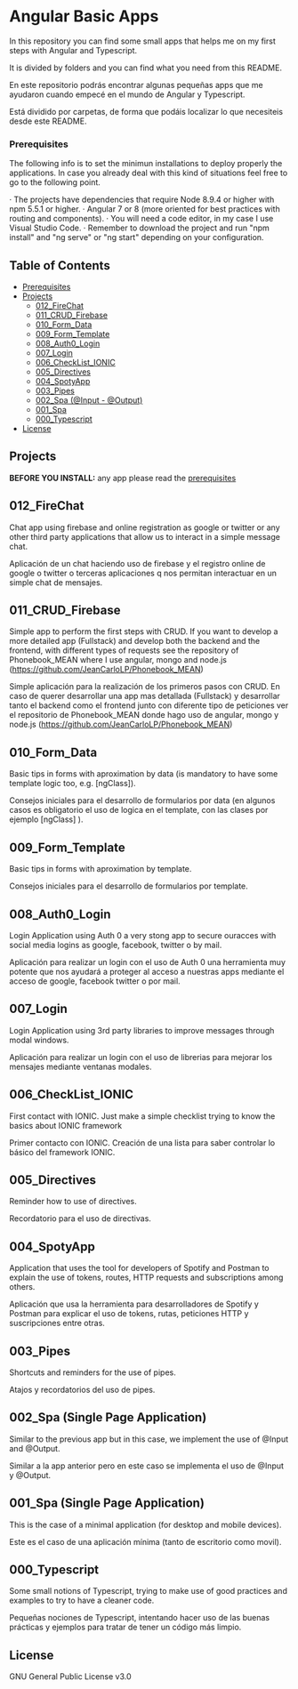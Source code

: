 # Angular Basic Apps

In this repository you can find some small apps that helps me on my first steps with Angular and Typescript.

It is divided by folders and you can find what you need from this README.

En este repositorio podrás encontrar algunas pequeñas apps que me ayudaron cuando empecé en el mundo de Angular y Typescript.

Está dividido por carpetas, de forma que podáis localizar lo que necesiteis desde este README.

### Prerequisites
The following info is to set the minimun installations to deploy properly the applications. In case you already deal with this kind of situations feel free to go to the following point.

· The projects have dependencies that require Node 8.9.4 or higher with npm 5.5.1 or higher.
· Angular 7 or 8 (more oriented for best practices with routing and components).
· You will need a code editor, in my case I use Visual Studio Code.
· Remember to download the project and run "npm install" and "ng serve" or "ng start" depending on your configuration.


## Table of Contents

* [Prerequisites](#prerequisites)
* [Projects](#projects)
    * [012_FireChat](#012_FireChat)
    * [011_CRUD_Firebase](#011_CRUD_Firebase)
    * [010_Form_Data](#010_Form_Data)
    * [009_Form_Template](#009_Form_Template)
    * [008_Auth0_Login](#008_Auth0_Login)
    * [007_Login](#007_Login)
    * [006_CheckList_IONIC](#006_CheckList_IONIC)
    * [005_Directives](#005_Directives)
    * [004_SpotyApp](#004_SpotyApp)
    * [003_Pipes](#003_Pipes)
    * [002_Spa (@Input - @Output)](#002_Spa)
    * [001_Spa](#001_Spa)
    * [000_Typescript](#000_Typescript)
* [License](#license)


## Projects
**BEFORE YOU INSTALL:** any app please read the [prerequisites](#prerequisites)

## 012_FireChat
Chat app using firebase and online registration as google or twitter or any other third party applications that allow us to interact in a simple message chat.

Aplicación de un chat haciendo uso de firebase y el registro online de google o twitter o terceras aplicaciones q nos permitan interactuar en un simple chat de mensajes.

## 011_CRUD_Firebase

Simple app to perform the first steps with CRUD. If you want to develop a more detailed app (Fullstack) and develop both the backend and the frontend, with different types of requests see the repository of Phonebook_MEAN where I use angular, mongo and node.js (https://github.com/JeanCarloLP/Phonebook_MEAN)

Simple aplicación para la realización de los primeros pasos con CRUD. En caso de querer desarrollar una app mas detallada (Fullstack) y desarrollar tanto el backend como el frontend junto con diferente tipo de peticiones ver el repositorio de Phonebook_MEAN donde hago uso de angular, mongo y node.js (https://github.com/JeanCarloLP/Phonebook_MEAN)

## 010_Form_Data

Basic tips in forms with aproximation by data (is mandatory to have some template logic too, e.g. [ngClass]).

Consejos iniciales para el desarrollo de formularios por data (en algunos casos es obligatorio el uso de logica en el template, con las clases por ejemplo [ngClass] ).

## 009_Form_Template

Basic tips in forms with aproximation by template.

Consejos iniciales para el desarrollo de formularios por template.

## 008_Auth0_Login

Login Application using Auth 0 a very stong app to secure ouracces with social media logins as google, facebook, twitter o by mail.

Aplicación para realizar un login con el uso de Auth 0 una herramienta muy potente que nos ayudará a proteger al acceso a nuestras apps mediante el acceso de google, facebook twitter o por mail.

## 007_Login

Login Application using 3rd party libraries to improve messages through modal windows.

Aplicación para realizar un login con el uso de librerias para mejorar los mensajes mediante ventanas modales.

## 006_CheckList_IONIC

First contact with IONIC. Just make a simple checklist trying to know the basics about IONIC framework

Primer contacto con IONIC. Creación de una lista para saber controlar lo básico del framework IONIC.

## 005_Directives

Reminder how to use of directives.

Recordatorio para el uso de directivas.

## 004_SpotyApp

Application that uses the tool for developers of Spotify and Postman to explain the use of tokens, routes, HTTP requests and subscriptions among others.

Aplicación que usa la herramienta para desarrolladores de Spotify y Postman para explicar el uso de tokens, rutas, peticiones HTTP y suscripciones entre otras.

## 003_Pipes

Shortcuts and reminders for the use of pipes.

Atajos y recordatorios del uso de pipes.

## 002_Spa (Single Page Application)

Similar to the previous app but in this case, we implement the use of @Input and @Output.

Similar a la app anterior pero en este caso se implementa el uso de @Input y @Output.

## 001_Spa (Single Page Application)

This is the case of a minimal application (for desktop and mobile devices).

Este es el caso de una aplicación mínima (tanto de escritorio como movil).

## 000_Typescript

Some small notions of Typescript, trying to make use of good practices and examples to try to have a cleaner code.

Pequeñas nociones de Typescript, intentando hacer uso de las buenas prácticas y ejemplos para tratar de tener un código más limpio.


## License

GNU General Public License v3.0
